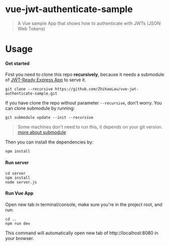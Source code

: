 # vue-jwt-authenticate-sample

> A Vue sample App that shows how to authenticate with JWTs (JSON Web Tokens)

# Usage
#### Get started
First you need to clone this repo **recursively**, because it needs a submodule of [JWT-Ready Express App](https://github.com/ZhihaoLau/nodejs-jwt-authentication-sample) to serve it.

`git clone --recursive https://github.com/ZhihaoLau/vue-jwt-authenticate-sample.git `

If you have clone the repo without parameter `--recursive`, don't worry. You can clone submodule by running:

`git submodule update --init --recursive`

> Some machines don't need to run this, it depends on your git version. [more about submodule](https://github.com/blog/2104-working-with-submodules)

Then you can install the dependencies by:
```
npm install
```
#### Run server
```
cd server
npm install
node server.js
```

#### Run Vue App
Open new tab in terminal/console, make sure you're in the project root, and run:
```
cd ..
npm run dev
```
This command will automatically open new tab of http://localhost:8080 in your browser.
